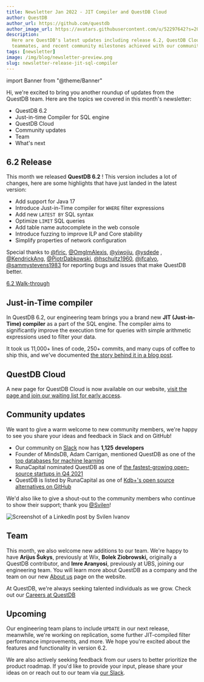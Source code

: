 ```yaml
---
title: Newsletter Jan 2022 - JIT Compiler and QuestDB Cloud
author: QuestDB
author_url: https://github.com/questdb
author_image_url: https://avatars.githubusercontent.com/u/52297642?s=200&v=4
description:
  Here are QuestDB's latest updates including release 6.2, QuestDB Cloud, new
  teammates, and recent community milestones achieved with our community
tags: [newsletter]
image: /img/blog/newsletter-preview.png
slug: newsletter-release-jit-sql-compiler
---
```


import Banner from "@theme/Banner"

<Banner
  alt="Image of QuestDB logo"
  src="/img/blog/newsletter.png"
  width={692}
  height={200}
/>

Hi, we're excited to bring you another roundup of updates from the QuestDB team.
Here are the topics we covered in this month's newsletter:

- QuestDB 6.2
- Just-in-time Compiler for SQL engine
- QuestDB Cloud
- Community updates
- Team
- What's next

## 6.2 Release

This month we released **QuestDB 6.2** ! This version includes a lot of changes,
here are some highlights that have just landed in the latest version:

- Add support for Java 17
- Introduce Just-in-Time compiler for `WHERE` filter expressions
- Add new `LATEST BY` SQL syntax
- Optimize `LIMIT` SQL queries
- Add table name autocomplete in the web console
- Introduce fuzzing to improve ILP and Core stability
- Simplify properties of network configuration

Special thanks to [@firic](https://github.com/firic),
[@OmgImAlexis](https://github.com/OmgImAlexis),
[@yiwojiu](https://github.com/yiwojiu), [@ysdede](https://github.com/ysdede) ,
[@KendrickAng](https://github.com/KendrickAng),
[@PiotrDabkowski](https://github.com/PiotrDabkowski),
[@hschultz1960](https://github.com/hschultz1960),
[@jfcalvo](https://github.com/jfcalvo),
[@sammystevens1983](https://sammystevens1983) for reporting bugs and issues that
make QuestDB better.

[6.2 Walk-through](/blog/2022/01/27/release-sql-jit-compiler/)

## Just-in-Time compiler

In QuestDB 6.2, our engineering team brings you a brand new **JIT (Just-in-Time)
compiler** as a part of the SQL engine. The compiler aims to significantly
improve the execution time for queries with simple arithmetic expressions used
to filter your data.

It took us 11,000+ lines of code, 250+ commits, and many cups of coffee to ship
this, and we've documented
[the story behind it in a blog post](/blog/2022/01/12/jit-sql-compiler/).

## QuestDB Cloud

A new page for QuestDB Cloud is now available on our website,
[visit the page and join our waiting list for early access](/cloud/).

## Community updates

We want to give a warm welcome to new community members, we're happy to see you
share your ideas and feedback in Slack and on GitHub!

- Our community on [Slack](https://slack.questdb.io/) now has **1,125**
  **developers**
- Founder of MindsDB, Adam Carrigan, mentioned QuestDB as one of the
  [top databases for machine learning](https://medium.com/@adam_carrigan/the-top-7-databases-for-machine-learning-3e9783684b92)
- RunaCapital nominated QuestDB as one of
  [the fastest-growing open-source startups in Q4 2021](https://runacap.com/ross-index/q4-2021/)
- QuestDB is listed by RunaCapital as one of
  [Kdb+'s open source alternatives on GitHub](https://github.com/RunaCapital/awesome-oss-alternatives)

We'd also like to give a shout-out to the community members who continue to show
their support; thank you
[@Svilen](https://www.linkedin.com/posts/svilenivanov_github-questdbquestdb-an-open-source-activity-6887298388166021121-KBf_/)!

![Screenshot of a LinkedIn post by Svilen Ivanov](/img/blog/2022-01-31/svilen-ivanov-linkedin-post.png)

## Team

This month, we also welcome new additions to our team. We're happy to have
**Arijus Šukys**, previously at Wix, **Bolek Ziobrowski,** originally a QuestDB
contributor, and **Imre Aranyosi**, previously at UBS, joining our engineering
team. You will learn more about QuestDB as a company and the team on our new
[About us](/about-us/) page on the website.

At QuestDB, we're always seeking talented individuals as we grow. Check out our
[Careers at QuestDB](/careers/)

## Upcoming

Our engineering team plans to include `UPDATE` in our next release, meanwhile,
we're working on replication, some further JIT-compiled filter performance
improvements, and more. We hope you're excited about the features and
functionality in version 6.2.

We are also actively seeking feedback from our users to better prioritize the
product roadmap. If you'd like to provide your input, please share your ideas on
or reach out to our team via [our Slack](http://slack.questdb.io/).
